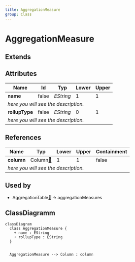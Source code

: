 ```yaml
---
title: AggregationMeasure
group: Class
---
```


# AggregationMeasure<a name="class-aggregationmeasure"></a>


## Extends

## Attributes

<table>
  <thead>
    <tr>
      <th>Name</th>
      <th>Id</th>
      <th>Typ</th>
      <th>Lower</th>
      <th>Upper</th>
    </tr>
  </thead>
  <tbody>
    <tr>
      <td><strong>name</strong></td>
      <td>false</td>
      <td><em>EString</em></td>
      <td>1</td>
      <td>1</td>
    </tr>
    <tr>
      <td colspan="5"><em> here you will see the description.</em></td>
    </tr>
    <tr>
      <td><strong>rollupType</strong></td>
      <td>false</td>
      <td><em>EString</em></td>
      <td>0</td>
      <td>1</td>
    </tr>
    <tr>
      <td colspan="5"><em> here you will see the description.</em></td>
    </tr>
  </tbody>
</table>

## References

<table>
  <thead>
    <tr>
      <th>Name</th>
      <th>Typ</th>
      <th>Lower</th>
      <th>Upper</th>
      <th>Containment</th>
    </tr>
  </thead>
  <tbody>
    <tr>
      <td><strong>column</strong></td>
      <td>Column<a href="./class-Column">🔗</a></td>
      <td>1</td>
      <td>1</td>
      <td>false</td>
    </tr>
    <tr>
      <td colspan="5"><em> here you will see the description.</em></td>
    </tr>
  </tbody>
</table>



## Used by

- AggregationTable[🔗](./class-AggregationTable) → aggregationMeasures

## ClassDiagramm

```mermaid
classDiagram
  class AggregationMeasure {
    + name : EString
    + rollupType : EString
  }


  AggregationMeasure --> Column : column

```
